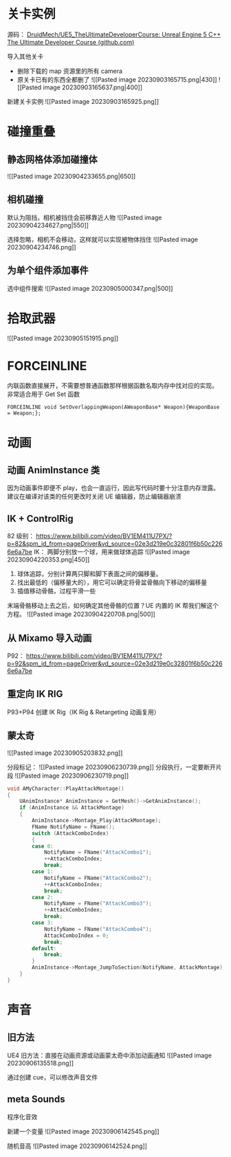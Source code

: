 # 关卡实例
源码： [DruidMech/UE5_TheUltimateDeveloperCourse: Unreal Engine 5 C++ The Ultimate Developer Course (github.com)](https://github.com/DruidMech/UE5_TheUltimateDeveloperCourse)

导入其他关卡

- 删除下载的 map 资源里的所有 camera
- 原关卡已有的东西全都删了
![[Pasted image 20230903165715.png|430]]
![[Pasted image 20230903165637.png|400]]

新建关卡实例
![[Pasted image 20230903165925.png]]

# 碰撞重叠
## 静态网格体添加碰撞体
![[Pasted image 20230904233655.png|650]]

## 相机碰撞
默认为阻挡，相机被挡住会前移靠近人物
![[Pasted image 20230904234627.png|550]]

选择忽略，相机不会移动，这样就可以实现被物体挡住
![[Pasted image 20230904234746.png]]

## 为单个组件添加事件
选中组件搜索
![[Pasted image 20230905000347.png|500]]

# 拾取武器
![[Pasted image 20230905151915.png]]

# FORCEINLINE
内联函数直接展开，不需要想普通函数那样根据函数名取内存中找对应的实现。
非常适合用于 Get Set 函数
```
FORCEINLINE void SetOverlappingWeapon(AWeaponBase* Weapon){WeaponBase = Weapon;};
```


# 动画
## 动画 AnimInstance 类
因为动画事件即便不 play，也会一直运行，因此写代码时要十分注意内存泄露。建议在编译对该类的任何更改时关闭 UE 编辑器，防止编辑器崩溃

## IK + ControlRig
82 级别： https://www.bilibili.com/video/BV1EM411U7PX/?p=82&spm_id_from=pageDriver&vd_source=02e3d219e0c32801f6b50c2266e6a7be
IK：
两脚分别放一个球，用来做球体追踪
![[Pasted image 20230904220353.png|450]]
1. 球体追踪，分别计算两只脚和脚下表面之间的偏移量。
2. 找出最低的（偏移量大的），用它可以确定将骨盆骨骼向下移动的偏移量
3. 插值移动骨骼，过程平滑一些

末端骨骼移动上去之后，如何确定其他骨骼的位置？UE 内置的 IK 帮我们解这个方程。
![[Pasted image 20230904220708.png|500]]



## 从 Mixamo 导入动画
P92： https://www.bilibili.com/video/BV1EM411U7PX/?p=92&spm_id_from=pageDriver&vd_source=02e3d219e0c32801f6b50c2266e6a7be

## 重定向 IK RIG
P93+P94 创建 IK Rig（IK Rig & Retargeting 动画复用）


## 蒙太奇
![[Pasted image 20230905203832.png]]

分段标记：
![[Pasted image 20230906230739.png]]
分段执行，一定要断开片段
![[Pasted image 20230906230719.png]]

```c++
void AMyCharacter::PlayAttackMontage()
{
	UAnimInstance* AnimInstance = GetMesh()->GetAnimInstance();
	if (AnimInstance && AttackMontage)
	{
		AnimInstance->Montage_Play(AttackMontage);
		FName NotifyName = FName();
		switch (AttackComboIndex)
		{
		case 0:
			NotifyName = FName("AttackCombo1");
			++AttackComboIndex;
			break;
		case 1:
			NotifyName = FName("AttackCombo2");
			++AttackComboIndex;
			break;
		case 2:
			NotifyName = FName("AttackCombo3");
			++AttackComboIndex;
			break;
		case 3:
			NotifyName = FName("AttackCombo4");
			AttackComboIndex = 0;
			break;
		default:
			break;
		}
		AnimInstance->Montage_JumpToSection(NotifyName, AttackMontage);
	}
}
```

# 声音
## 旧方法
UE4 旧方法：直接在动画资源或动画蒙太奇中添加动画通知
![[Pasted image 20230906135518.png]]

通过创建 cue，可以修改声音文件

## meta Sounds
程序化音效



新建一个变量
![[Pasted image 20230906142545.png]]

随机音高
![[Pasted image 20230906142524.png]]